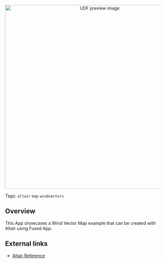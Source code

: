 <!--fused:preview-->
<p align="center"><img src="https://fused-magic.s3.amazonaws.com/thumbnails/apps-public/Wind_Vector_Example.png" width="600" alt="UDF preview image"></p>

<!--fused:tags-->
Tags: `altair` `map` `windvectors`

<!--fused:readme-->
## Overview

This App showcases a Wind Vector Map example that can be created with Altair using Fused App.

## External links

- [Altair Reference](https://altair-viz.github.io/gallery/wind_vector_map.html)
